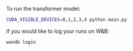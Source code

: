 To run the transformer model:
```bash
CUDA_VISIBLE_DEVICES=0,1,2,3,4 python main.py
```

If you would like to log your runs on W&B:
```bash
wandb login
```